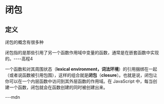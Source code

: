 # 闭包

## 定义

闭包的概念有很多种

闭包指的是那些引用了另一个函数作用域中变量的函数，通常是在嵌套函数中实现的。----高程4

一个函数和对其周围状态（**lexical environment，词法环境**）的引用捆绑在一起（或者说函数被引用包围），这样的组合就是**闭包**（**closure**）。也就是说，闭包让你可以在一个内层函数中访问到其外层函数的作用域。在 JavaScript 中，每当创建一个函数，闭包就会在函数创建的同时被创建出来。

---mdn